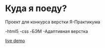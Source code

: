# Куда я поеду?

Проект для конкурса верстки Я-Практикума

-html5
-css
-БЭМ
-Адаптивная верстка

[live demo](https://navy25team1.github.io/travel-landing/)
